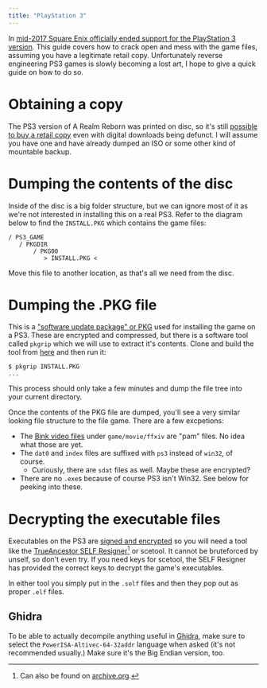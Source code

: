 ```yaml
---
title: "PlayStation 3"
---
```


In [mid-2017 Square Enix officially ended support for the PlayStation 3 version](https://na.finalfantasyxiv.com/lodestone/topics/detail/a8db3b52eae5f11037a16ef7a637368a2ec5ed08). This guide covers how to crack open and mess with the game files, assuming you have a legitimate retail copy. Unfortunately reverse engineering PS3 games is slowly becoming a lost art, I hope to give a quick guide on how to do so.

# Obtaining a copy

The PS3 version of A Realm Reborn was printed on disc, so it's still [possible to buy a retail copy](https://www.amazon.com/Final-Fantasy-XIV-Realm-Reborn-Playstation/dp/B002BRZ79E) even with digital downloads being defunct. I will assume you have one and have already dumped an ISO or some other kind of mountable backup.

# Dumping the contents of the disc

Inside of the disc is a big folder structure, but we can ignore most of it as we're not interested in installing this on a real PS3. Refer to the diagram below to find the `INSTALL.PKG` which contains the game files:

```shell
/ PS3_GAME
   / PKGDIR
       / PKG00
          > INSTALL.PKG <
```

Move this file to another location, as that's all we need from the disc.

# Dumping the .PKG file

This is a ["software update package" or PKG](https://psdevwiki.com/ps3/PKG_files) used for installing the game on a PS3. These are encrypted and compressed, but there is a software tool called `pkgrip` which we will use to extract it's contents. Clone and build the tool from [here](https://git.sr.ht/~redstrate/pkgrip) and then run it:

```shell
$ pkgrip INSTALL.PKG
...
```

This process should only take a few minutes and dump the file tree into your current directory.

Once the contents of the PKG file are dumped, you'll see a very similar looking file structure to the file game. There are a few excpetions:
* The [Bink video files](https://www.radgametools.com/bnkmain.htm) under `game/movie/ffxiv` are "pam" files. No idea what those are yet.
* The `dat0` and `index` files are suffixed with `ps3` instead of `win32`, of course.
	* Curiously, there are `sdat` files as well. Maybe these are encrypted?
* There are no `.exe`s because of course PS3 isn't Win32. See below for peeking into these.

# Decrypting the executable files

Executables on the PS3 are [signed and encrypted](https://www.psdevwiki.com/ps3/SELF_-_SPRX) so you will need a tool like the [TrueAncestor SELF Resigner](https://www.psx-place.com/resources/trueancestor-self-resigner-by-jjkkyu.33/)[^1] or scetool. It cannot be bruteforced by unself, so don't even try. If you need keys for scetool, the SELF Resigner has provided the correct keys to decrypt the game's executables.

In either tool you simply put in the `.self` files and then they pop out as proper `.elf` files.

## Ghidra

To be able to actually decompile anything useful in [Ghidra](https://ghidra-sre.org/), make sure to select the `PowerISA-Altivec-64-32addr` language when asked (it's not recommended usually.) Make sure it's the Big Endian version, too.

[^1]: Can also be found on [archive.org](https://archive.org/details/true-ancestor-self-resigner-v-1.98).
